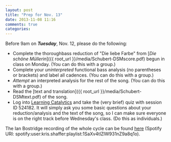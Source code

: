 ```yaml
---
layout: post
title: "Prep for Nov. 13"
date: 2013-11-08 11:16
comments: true
categories: 
---
```


Before 9am on ***Tuesday***, Nov. 12, please do the following:

- Complete the thoroughbass reduction of "Die liebe Farbe" from [*Die schöne Müllerin*]({{ root_url }}/media/Schubert-DSMscore.pdf) begun in class on Monday. (You can do this with a group.)  
- Complete your *uninterpreted* functional bass analysis (no parentheses or brackets) and label all cadences. (You can do this with a group.)  
- *Attempt* an interpreted analysis for the rest of the song. (You can do this with a group.)  
- Read the [text and translation]({{ root_url }}/media/Schubert-DSMtext.pdf) of the song.
- Log into [Learning Catalytics](http://learningcatalytics.com) and take the (very brief) quiz with session ID 524182. It will simply ask you some basic questions about your reduction/analysis and the text of the song, so I can make sure everyone is on the right track before Wednesday's class. (Do this as individuals.)

The Ian Bostridge recording of the whole cycle can be found [here](http://open.spotify.com/user/kris.shaffer/playlist/1SaXv4tlZlW931nZ9a8q1o) (Spotify URI: spotify:user:kris.shaffer:playlist:1SaXv4tlZlW931nZ9a8q1o).